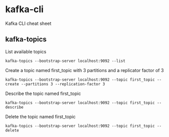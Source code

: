 # kafka-cli
Kafka CLI cheat sheet

## kafka-topics

List available topics
```console
kafka-topics --bootstrap-server localhost:9092 --list
```

Create a topic named first_topic with 3 partitions and a replicator factor of 3
```console
kafka-topics --bootstrap-server localhost:9092 --topic first_topic --create --partitions 3 --replication-factor 3
```

Describe the topic named first_topic
```console
kafka-topics --bootstrap-server localhost:9092 --topic first_topic --describe
```

Delete the topic named first_topic
```console
kafka-topics --bootstrap-server localhost:9092 --topic first_topic --delete
```
